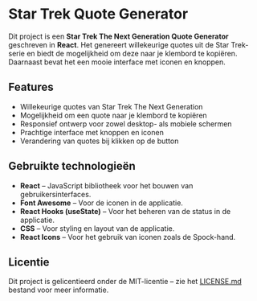 # Star Trek Quote Generator

Dit project is een **Star Trek The Next Generation Quote Generator** geschreven in **React**. Het genereert willekeurige quotes uit de Star Trek-serie en biedt de mogelijkheid om deze naar je klembord te kopiëren. Daarnaast bevat het een mooie interface met iconen en knoppen.

## Features

- Willekeurige quotes van Star Trek The Next Generation
- Mogelijkheid om een quote naar je klembord te kopiëren
- Responsief ontwerp voor zowel desktop- als mobiele schermen
- Prachtige interface met knoppen en iconen
- Verandering van quotes bij klikken op de button

## Gebruikte technologieën

- **React** – JavaScript bibliotheek voor het bouwen van gebruikersinterfaces.
- **Font Awesome** – Voor de iconen in de applicatie.
- **React Hooks (useState)** – Voor het beheren van de status in de applicatie.
- **CSS** – Voor styling en layout van de applicatie.
- **React Icons** – Voor het gebruik van iconen zoals de Spock-hand.

## Licentie

Dit project is gelicentieerd onder de MIT-licentie – zie het [LICENSE.md](LICENSE.md) bestand voor meer informatie.
